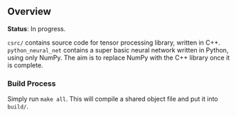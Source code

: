 ## Overview

**Status**: In progress.

`csrc/` contains source code for tensor processing library, written in C++.
`python_neural_net` contains a super basic neural network written in Python, using only NumPy. The aim is to replace NumPy with the C++ library once it is complete.

### Build Process

Simply run `make all`. This will compile a shared object file and put it into `build/`.
